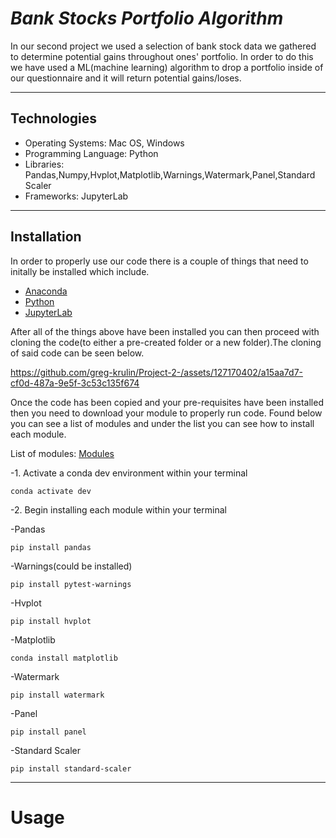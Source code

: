 # _Bank Stocks Portfolio Algorithm_

  In our second project we used a selection of bank stock data we gathered to determine potential gains throughout ones' portfolio. In order to do this we have used a ML(machine learning) algorithm to drop a portfolio inside of our questionnaire and it will return potential gains/loses. 

-----------------

## Technologies

  - Operating Systems: Mac OS, Windows
  - Programming Language: Python
  - Libraries: Pandas,Numpy,Hvplot,Matplotlib,Warnings,Watermark,Panel,Standard Scaler
  - Frameworks: JupyterLab

-----------------

## Installation 

  In order to properly use our code there is a couple of things that need to initally be installed which include.

  - [Anaconda](https://www.anaconda.com/download/)
  - [Python](https://www.python.org/downloads/release/python-3717/)
  - [JupyterLab](https://jupyter.org/install)

  After all of the things above have been installed you can then proceed with cloning the code(to either a pre-created folder or a new folder).The cloning of said code can be seen below. 
 
https://github.com/greg-krulin/Project-2-/assets/127170402/a15aa7d7-cf0d-487a-9e5f-3c53c135f674

  Once the code has been copied and your pre-requisites have been installed then you need to download your module to properly run code. Found below you can see a list of modules and under the list you can see how to install each  module.

  List of modules: [Modules](https://docs.google.com/document/d/11d9BxMvM-SLomjxevWBR8p6_0VbAzo7C8bBW8Xx0KlY/edit?usp=sharing)

-1. Activate a conda dev environment within your terminal

    conda activate dev

-2. Begin installing each module within your terminal

-Pandas

    pip install pandas

-Warnings(could be installed)

    pip install pytest-warnings

-Hvplot

    pip install hvplot

-Matplotlib

    conda install matplotlib

-Watermark

    pip install watermark
    
-Panel 

    pip install panel

-Standard Scaler

    pip install standard-scaler

------------------------

# Usage
